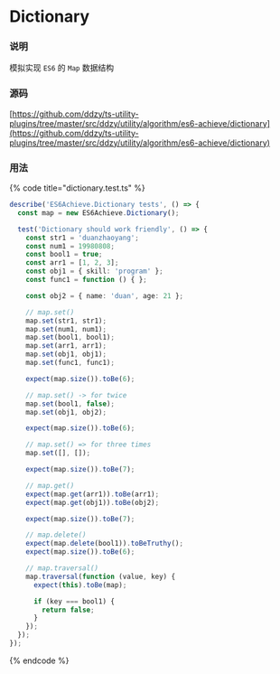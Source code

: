 # Dictionary

### 说明

模拟实现 `ES6` 的 `Map` 数据结构

### 源码

[https://github.com/ddzy/ts-utility-plugins/tree/master/src/ddzy/utility/algorithm/es6-achieve/dictionary](https://github.com/ddzy/ts-utility-plugins/tree/master/src/ddzy/utility/algorithm/es6-achieve/dictionary)

### 用法

{% code title="dictionary.test.ts" %}
```typescript
describe('ES6Achieve.Dictionary tests', () => {
  const map = new ES6Achieve.Dictionary();

  test('Dictionary should work friendly', () => {
    const str1 = 'duanzhaoyang';
    const num1 = 19980808;
    const bool1 = true;
    const arr1 = [1, 2, 3];
    const obj1 = { skill: 'program' };
    const func1 = function () { };

    const obj2 = { name: 'duan', age: 21 };

    // map.set()
    map.set(str1, str1);
    map.set(num1, num1);
    map.set(bool1, bool1);
    map.set(arr1, arr1);
    map.set(obj1, obj1);
    map.set(func1, func1);

    expect(map.size()).toBe(6);

    // map.set() -> for twice
    map.set(bool1, false);
    map.set(obj1, obj2);

    expect(map.size()).toBe(6);

    // map.set() => for three times
    map.set([], []);

    expect(map.size()).toBe(7);

    // map.get()
    expect(map.get(arr1)).toBe(arr1);
    expect(map.get(obj1)).toBe(obj2);

    expect(map.size()).toBe(7);

    // map.delete()
    expect(map.delete(bool1)).toBeTruthy();
    expect(map.size()).toBe(6);

    // map.traversal()
    map.traversal(function (value, key) {
      expect(this).toBe(map);

      if (key === bool1) {
        return false;
      }
    });
  });
});
```
{% endcode %}



